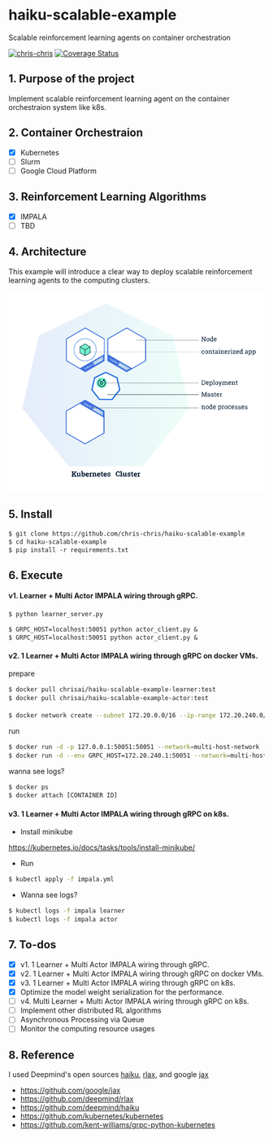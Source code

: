 # haiku-scalable-example
Scalable reinforcement learning agents on container orchestration

[![chris-chris](https://circleci.com/gh/chris-chris/haiku-scalable-example.svg?style=shield)](<https://circleci.com/gh/chris-chris/haiku-scalable-example>)
[![Coverage Status](https://coveralls.io/repos/github/chris-chris/haiku-scalable-example/badge.svg?branch=master)](https://coveralls.io/github/chris-chris/haiku-scalable-example?branch=master)

## 1. Purpose of the project
Implement scalable reinforcement learning agent on the container orchestraion system like k8s.

## 2. Container Orchestraion
- [x] Kubernetes
- [ ] Slurm
- [ ] Google Cloud Platform

## 3. Reinforcement Learning Algorithms
- [x] IMPALA
- [ ] TBD

## 4. Architecture

This example will introduce a clear way to deploy scalable reinforcement learning agents to the computing clusters.

![alt text](img/k8s.png "Logo Title Text 1")

## 5. Install

```$bash
$ git clone https://github.com/chris-chris/haiku-scalable-example
$ cd haiku-scalable-example
$ pip install -r requirements.txt
```

## 6. Execute

#### v1. Learner + Multi Actor IMPALA wiring through gRPC.

```$bash
$ python learner_server.py
```

```$bash
$ GRPC_HOST=localhost:50051 python actor_client.py &
$ GRPC_HOST=localhost:50051 python actor_client.py &
```

#### v2. 1 Learner + Multi Actor IMPALA wiring through gRPC on docker VMs.

prepare
```bash
$ docker pull chrisai/haiku-scalable-example-learner:test
$ docker pull chrisai/haiku-scalable-example-actor:test

$ docker network create --subnet 172.20.0.0/16 --ip-range 172.20.240.0/20 multi-host-network
```

run
```bash
$ docker run -d -p 127.0.0.1:50051:50051 --network=multi-host-network --ip=172.20.240.1 chrisai/haiku-scalable-example-learner:test
$ docker run -d --env GRPC_HOST=172.20.240.1:50051 --network=multi-host-network chrisai/haiku-scalable-example-actor:test
```

wanna see logs?
```bash
$ docker ps
$ docker attach [CONTAINER ID]
```

#### v3. 1 Learner + Multi Actor IMPALA wiring through gRPC on k8s.

- Install minikube

https://kubernetes.io/docs/tasks/tools/install-minikube/

- Run
```bash
$ kubectl apply -f impala.yml
```

- Wanna see logs?
```bash
$ kubectl logs -f impala learner
$ kubectl logs -f impala actor
```

## 7. To-dos

- [x] v1. 1 Learner + Multi Actor IMPALA wiring through gRPC.
- [x] v2. 1 Learner + Multi Actor IMPALA wiring through gRPC on docker VMs.
- [x] v3. 1 Learner + Multi Actor IMPALA wiring through gRPC on k8s.
- [x] Optimize the model weight serialization for the performance.
- [ ] v4. Multi Learner + Multi Actor IMPALA wiring through gRPC on k8s.
- [ ] Implement other distributed RL algorithms
- [ ] Asynchronous Processing via Queue
- [ ] Monitor the computing resource usages 

## 8. Reference

I used Deepmind's open sources [haiku](https://github.com/deepmind/dm-haiku), [rlax](https://github.com/deepmind/rlax), and google [jax](https://github.com/google/jax)

- https://github.com/google/jax
- https://github.com/deepmind/rlax
- https://github.com/deepmind/haiku
- https://github.com/kubernetes/kubernetes
- https://github.com/kent-williams/grpc-python-kubernetes

